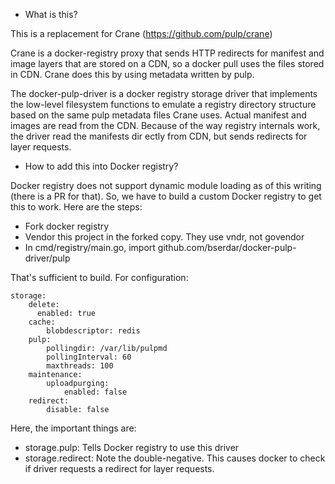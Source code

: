 * What is this?

This is a replacement for Crane (https://github.com/pulp/crane)

Crane is a docker-registry proxy that sends HTTP redirects for
manifest and image layers that are stored on a CDN, so a docker pull
uses the files stored in CDN. Crane does this by using metadata
written by pulp.

The docker-pulp-driver is a docker registry storage driver that
implements the low-level filesystem functions to emulate a registry
directory structure based on the same pulp metadata files Crane
uses. Actual manifest and images are read from the CDN. Because of the
way registry internals work, the driver read the manifests dir  ectly
from CDN, but sends redirects for layer requests.       

* How to add this into Docker registry?

Docker registry does not support dynamic module loading as of this
writing (there is a PR for that). So, we have to build a custom Docker
registry to get this to work. Here are the steps:

 * Fork docker registry
 * Vendor this project in the forked copy. They use vndr, not govendor
 * In cmd/registry/main.go, import github.com/bserdar/docker-pulp-driver/pulp

That's sufficient to build. For configuration:

```
storage:
    delete:
      enabled: true
    cache:
        blobdescriptor: redis
    pulp:
        pollingdir: /var/lib/pulpmd
        pollingInterval: 60
        maxthreads: 100
    maintenance:
        uploadpurging:
            enabled: false
    redirect:
        disable: false
```

Here, the important things are:
  * storage.pulp: Tells Docker registry to use this driver
  * storage.redirect: Note the double-negative. This causes docker to check if driver requests a redirect for layer requests.
  
